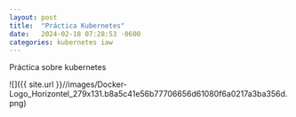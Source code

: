 ```yaml
---
layout: post
title:  "Práctica Kubernetes"
date:   2024-02-18 07:28:53 -0600
categories: kubernetes iaw
---
```


Práctica sobre kubernetes

![]({{ site.url }}//images/Docker-Logo_Horizontel_279x131.b8a5c41e56b77706656d61080f6a0217a3ba356d.png)